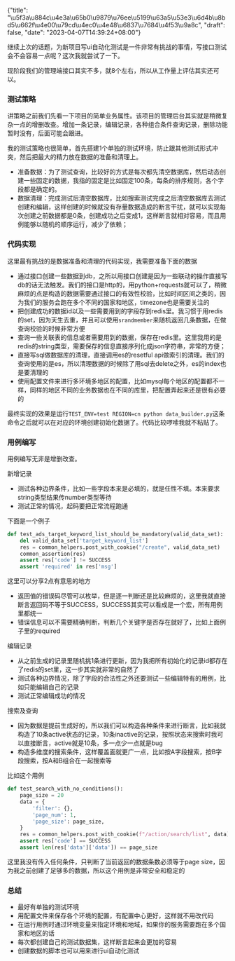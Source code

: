 {"title": "\u5f3a\u884c\u4e3a\u65b0\u9879\u76ee\u5199\u63a5\u53e3\u6d4b\u8bd5\u662f\u4e00\u79cd\u4ec0\u4e48\u6837\u7684\u4f53\u9a8c", "draft": false, "date": "2023-04-07T14:39:24+08:00"}

继续上次的话题，为新项目写ui自动化测试是一件非常有挑战的事情，写接口测试会不会容易一点呢？这次我就尝试了一下。

现阶段我们的管理端接口其实不多，就8个左右，所以从工作量上评估其实还可以。

### 测试策略

讲策略之前我们先看一下项目的简单业务属性。该项目的管理后台其实就是稍微复杂一点的增删改查。增加一条记录，编辑记录，各种组合条件查询记录，删除功能暂时没有，后面可能会跟进。

我的测试策略也很简单，首先搭建1个单独的测试环境，防止跟其他测试形式冲突，然后把最大的精力放在数据的准备和清理上。

- 准备数据：为了测试查询，比较好的方式是每次都先清空数据库，然后动态创建一些固定的数据，我指的固定是比如固定100条，每条的排序规则，各个字段都是确定的。
- 数据清理：完成测试后清空数据库，比如搜索测试完成之后清空数据库去测试创建和编辑，这样创建的时候就没有存量数据造成的断言干扰，就可以实现每次创建之前数据都是0条，创建成功之后变成1，这样断言就相对容易，而且用例能够以随机的顺序运行，减少了依赖；

### 代码实现

这里最有挑战的是数据准备和清理的代码实现，我需要准备下面的数据

- 通过接口创建一些数据到db，之所以用接口创建是因为一些联动的操作直接写db的话无法触发。我们的接口是http的，用python+requests就可以了，稍微麻烦的点是构造的数据需要通过接口的有效性校验，比如时间区间之类的，因为我们的服务会跑在多个不同的国家和地区，timezone也是需要关注的
- 把创建成功的数据id以及一些需要用到的字段存到redis里。我习惯于用redis的set，因为天生去重，并且可以使用`srandmember`来随机返回几条数据，在做查询校验的时候非常方便
- 查询一些关联表的信息或者需要用到的数据，保存在redis里。这里我用的是redis的string类型，需要保存的信息直接序列化成json字符串，非常的方便；
- 直接写sql做数据库的清理，直接调用es的resetful api做索引的清理。我们的查询使用的是es，所以清理数据的时候除了用sql去delete之外，es的index也是要清理的
- 使用配置文件来进行多环境多地区的配置，比如mysql每个地区的配置都不一样，同样的地区不同的业务数据也在不同的库里，把配置弄起来还是很有必要的

最终实现的效果是运行`TEST_ENV=test REGION=cn python data_builder.py`这条命令之后就可以在对应的环境创建初始化数据了。代码比较啰嗦我就不粘贴了。

### 用例编写

用例编写无非是增删改查。

新增记录

- 测试各种边界条件，比如一些字段本来是必填的，就是任性不填。本来要求string类型结果传number类型等待
- 测试正常的情况，起码要把正常流程跑通

下面是一个例子

```python
def test_ads_target_keyword_list_should_be_mandatory(valid_data_set):
	del valid_data_set['target_keyword_list']
	res = common_helpers.post_with_cookie("/create", valid_data_set)
	common_assertion(res)
	assert res['code'] != SUCCESS
	assert 'required' in res['msg']
```

这里可以分享2点有意思的地方

- 返回值的错误码尽管可以枚举，但是逐一判断还是比较麻烦的，这里我就直接断言返回码不等于SUCCESS，SUCCESS其实可以看成是一个宏，所有用例里都统一
- 错误信息可以不需要精确判断，判断几个关键字是否存在就好了，比如上面例子里的required

编辑记录

- 从之前生成的记录里随机挑1条进行更新，因为我把所有初始化的记录id都存在了redis的set里，这一步其实就非常的自然了
- 测试各种边界情况，除了字段的合法性之外还要测试一些编辑特有的用例，比如只能编辑自己的记录
- 测试正常编辑成功的情况

搜索及查询

- 因为数据是提前生成好的，所以我们可以构造各种条件来进行断言，比如我就构造了10条active状态的记录，10条inactive的记录，按照状态来搜索时我可以直接断言，active就是10条，多一点少一点就是bug
- 构造多维度的搜索条件，这样覆盖面就更广一点，比如按A字段搜索，按B字段搜索，按A和B组合在一起搜索等

比如这个用例

```python
def test_search_with_no_conditions():
	page_size = 20
	data = {
		'filter': {},
		'page_num': 1,
		'page_size': page_size,
	}
	res = common_helpers.post_with_cookie(f"/action/search/list", data)
	assert res['code'] == SUCCESS
	assert len(res['data']['data']) == page_size
```

这里我没有传入任何条件，只判断了当前返回的数据条数必须等于page size，因为我之前创建了足够多的数据，所以这个用例是非常安全和稳定的

### 总结

- 最好有单独的测试环境
- 用配置文件来保存各个环境的配置，有配置中心更好，这样就不用改代码
- 在运行用例时通过环境变量来指定环境和地域，如果你的服务需要跑在多个国家和地区的话
- 每次都创建自己的测试数据集，这样断言起来会更加的容易
- 创建数据的脚本也可以用来进行ui自动化测试